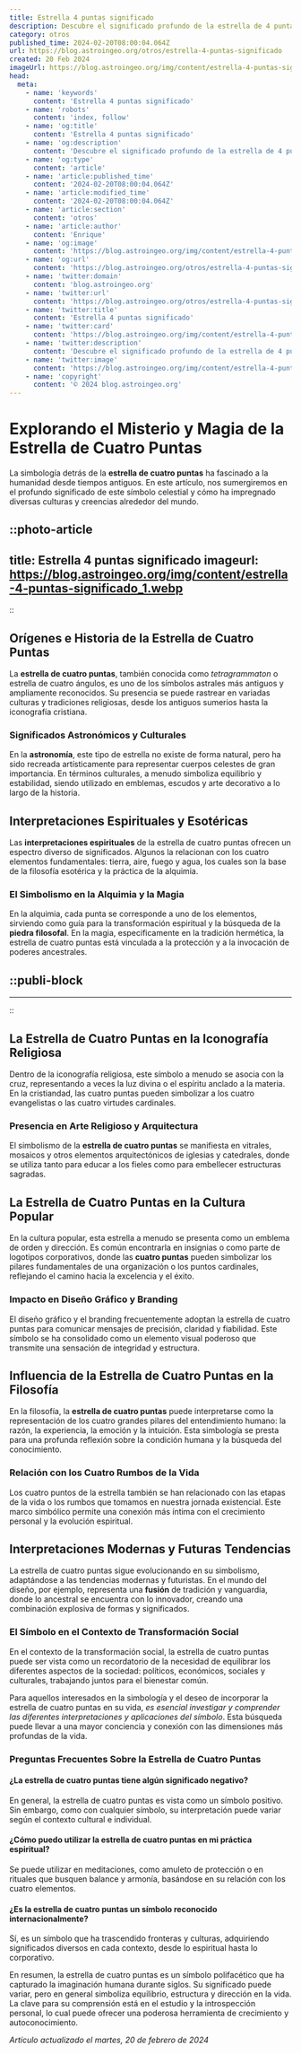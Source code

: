 ```yaml
---
title: Estrella 4 puntas significado
description: Descubre el significado profundo de la estrella de 4 puntas y cómo simboliza equilibrio y guía en diferentes culturas.
category: otros
published_time: 2024-02-20T08:00:04.064Z
url: https://blog.astroingeo.org/otros/estrella-4-puntas-significado
created: 20 Feb 2024
imageUrl: https://blog.astroingeo.org/img/content/estrella-4-puntas-significado_1.webp
head:
  meta:
    - name: 'keywords'
      content: 'Estrella 4 puntas significado'
    - name: 'robots'
      content: 'index, follow'
    - name: 'og:title'
      content: 'Estrella 4 puntas significado'
    - name: 'og:description'
      content: 'Descubre el significado profundo de la estrella de 4 puntas y cómo simboliza equilibrio y guía en diferentes culturas.'
    - name: 'og:type'
      content: 'article'
    - name: 'article:published_time'
      content: '2024-02-20T08:00:04.064Z'
    - name: 'article:modified_time'
      content: '2024-02-20T08:00:04.064Z'
    - name: 'article:section'
      content: 'otros'
    - name: 'article:author'
      content: 'Enrique'
    - name: 'og:image'
      content: 'https://blog.astroingeo.org/img/content/estrella-4-puntas-significado_1.webp'
    - name: 'og:url'
      content: 'https://blog.astroingeo.org/otros/estrella-4-puntas-significado'
    - name: 'twitter:domain'
      content: 'blog.astroingeo.org'
    - name: 'twitter:url'
      content: 'https://blog.astroingeo.org/otros/estrella-4-puntas-significado'
    - name: 'twitter:title'
      content: 'Estrella 4 puntas significado'
    - name: 'twitter:card'
      content: 'https://blog.astroingeo.org/img/content/estrella-4-puntas-significado_1.webp'
    - name: 'twitter:description'
      content: 'Descubre el significado profundo de la estrella de 4 puntas y cómo simboliza equilibrio y guía en diferentes culturas.'
    - name: 'twitter:image'
      content: 'https://blog.astroingeo.org/img/content/estrella-4-puntas-significado_1.webp'
    - name: 'copyright'
      content: '© 2024 blog.astroingeo.org'
---
```

# Explorando el Misterio y Magia de la Estrella de Cuatro Puntas

La simbología detrás de la **estrella de cuatro puntas** ha fascinado a la humanidad desde tiempos antiguos. En este artículo, nos sumergiremos en el profundo significado de este símbolo celestial y cómo ha impregnado diversas culturas y creencias alrededor del mundo.


::photo-article
---
title: Estrella 4 puntas significado
imageurl: https://blog.astroingeo.org/img/content/estrella-4-puntas-significado_1.webp
---
::


## Orígenes e Historia de la Estrella de Cuatro Puntas
La **estrella de cuatro puntas**, también conocida como *tetragrammaton* o estrella de cuatro ángulos, es uno de los símbolos astrales más antiguos y ampliamente reconocidos. Su presencia se puede rastrear en variadas culturas y tradiciones religiosas, desde los antiguos sumerios hasta la iconografía cristiana.

### Significados Astronómicos y Culturales
En la **astronomía**, este tipo de estrella no existe de forma natural, pero ha sido recreada artísticamente para representar cuerpos celestes de gran importancia. En términos culturales, a menudo simboliza equilibrio y estabilidad, siendo utilizado en emblemas, escudos y arte decorativo a lo largo de la historia.

## Interpretaciones Espirituales y Esotéricas
Las **interpretaciones espirituales** de la estrella de cuatro puntas ofrecen un espectro diverso de significados. Algunos la relacionan con los cuatro elementos fundamentales: tierra, aire, fuego y agua, los cuales son la base de la filosofía esotérica y la práctica de la alquimia.

### El Simbolismo en la Alquimia y la Magia
En la alquimia, cada punta se corresponde a uno de los elementos, sirviendo como guía para la transformación espiritual y la búsqueda de la **piedra filosofal**. En la magia, especificamente en la tradición hermética, la estrella de cuatro puntas está vinculada a la protección y a la invocación de poderes ancestrales.


  ::publi-block
  ---
  ---
  ::
  
  
## La Estrella de Cuatro Puntas en la Iconografía Religiosa
Dentro de la iconografía religiosa, este símbolo a menudo se asocia con la cruz, representando a veces la luz divina o el espíritu anclado a la materia. En la cristiandad, las cuatro puntas pueden simbolizar a los cuatro evangelistas o las cuatro virtudes cardinales.

### Presencia en Arte Religioso y Arquitectura
El simbolismo de la **estrella de cuatro puntas** se manifiesta en vitrales, mosaicos y otros elementos arquitectónicos de iglesias y catedrales, donde se utiliza tanto para educar a los fieles como para embellecer estructuras sagradas.

## La Estrella de Cuatro Puntas en la Cultura Popular
En la cultura popular, esta estrella a menudo se presenta como un emblema de orden y dirección. Es común encontrarla en insignias o como parte de logotipos corporativos, donde las **cuatro puntas** pueden simbolizar los pilares fundamentales de una organización o los puntos cardinales, reflejando el camino hacia la excelencia y el éxito.

### Impacto en Diseño Gráfico y Branding
El diseño gráfico y el branding frecuentemente adoptan la estrella de cuatro puntas para comunicar mensajes de precisión, claridad y fiabilidad. Este símbolo se ha consolidado como un elemento visual poderoso que transmite una sensación de integridad y estructura.

## Influencia de la Estrella de Cuatro Puntas en la Filosofía
En la filosofía, la **estrella de cuatro puntas** puede interpretarse como la representación de los cuatro grandes pilares del entendimiento humano: la razón, la experiencia, la emoción y la intuición. Esta simbología se presta para una profunda reflexión sobre la condición humana y la búsqueda del conocimiento.

### Relación con los Cuatro Rumbos de la Vida
Los cuatro puntos de la estrella también se han relacionado con las etapas de la vida o los rumbos que tomamos en nuestra jornada existencial. Este marco simbólico permite una conexión más íntima con el crecimiento personal y la evolución espiritual.

## Interpretaciones Modernas y Futuras Tendencias
La estrella de cuatro puntas sigue evolucionando en su simbolismo, adaptándose a las tendencias modernas y futuristas. En el mundo del diseño, por ejemplo, representa una **fusión** de tradición y vanguardia, donde lo ancestral se encuentra con lo innovador, creando una combinación explosiva de formas y significados.

### El Símbolo en el Contexto de Transformación Social
En el contexto de la transformación social, la estrella de cuatro puntas puede ser vista como un recordatorio de la necesidad de equilibrar los diferentes aspectos de la sociedad: políticos, económicos, sociales y culturales, trabajando juntos para el bienestar común.

Para aquellos interesados en la simbología y el deseo de incorporar la estrella de cuatro puntas en su vida, *es esencial investigar y comprender las diferentes interpretaciones y aplicaciones del símbolo*. Esta búsqueda puede llevar a una mayor conciencia y conexión con las dimensiones más profundas de la vida.

### Preguntas Frecuentes Sobre la Estrella de Cuatro Puntas

#### ¿La estrella de cuatro puntas tiene algún significado negativo?
En general, la estrella de cuatro puntas es vista como un símbolo positivo. Sin embargo, como con cualquier símbolo, su interpretación puede variar según el contexto cultural e individual.

#### ¿Cómo puedo utilizar la estrella de cuatro puntas en mi práctica espiritual?
Se puede utilizar en meditaciones, como amuleto de protección o en rituales que busquen balance y armonía, basándose en su relación con los cuatro elementos.

#### ¿Es la estrella de cuatro puntas un símbolo reconocido internacionalmente?
Sí, es un símbolo que ha trascendido fronteras y culturas, adquiriendo significados diversos en cada contexto, desde lo espiritual hasta lo corporativo.

En resumen, la estrella de cuatro puntas es un símbolo polifacético que ha capturado la imaginación humana durante siglos. Su significado puede variar, pero en general simboliza equilibrio, estructura y dirección en la vida. La clave para su comprensión está en el estudio y la introspección personal, lo cual puede ofrecer una poderosa herramienta de crecimiento y autoconocimiento.

_Artículo actualizado el martes, 20 de febrero de 2024_
